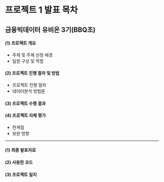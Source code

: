 # 프로젝트 1 발표 목차

금융빅데이터 유비온 3기(BBQ조)  
--------------------------------------------

 #### (1) 프로젝트 개요
  - 주제 및 주제 선정 배경
  - 팀원 구성 및 역할
 #### (2) 프로젝트 진행 절차 및 방법
  - 프로젝트 진행 절차
  - 데이터분석 방법론
 #### (3) 프로젝트 수행 결과
 #### (4) 프로젝트 자체 평가
  - 한계점
  - 보완 방향
 
 -----------------------------------------
 
#### (1) 최종 발표자료
#### (2) 사용한 코드
#### (3) 프로젝트 일지